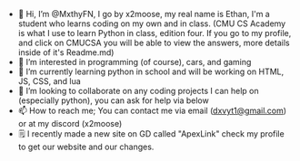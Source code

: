 - 👋 Hi, I’m @MxthyFN, I go by x2moose, my real name is Ethan, I'm a student who learns coding on my own and in class. (CMU CS Academy is what I use to learn Python in class, edition four. If you go to my profile, and click on CMUCSA you will be able to view the answers, more details inside of it's Readme.md)
- 👀 I’m interested in programming (of course), cars, and gaming
- 🌱 I’m currently learning python in school and will be working on HTML, JS, CSS, and lua 
- 💞️ I’m looking to collaborate on any coding projects I can help on (especially python), you can ask for help via below
- 📫 How to reach me; You can contact me via email (dxvyt1@gmail.com) or at my discord (x2moose)
- 🗒 I recently made a new site on GD called "ApexLink" check my profile to get our website and our changes.
